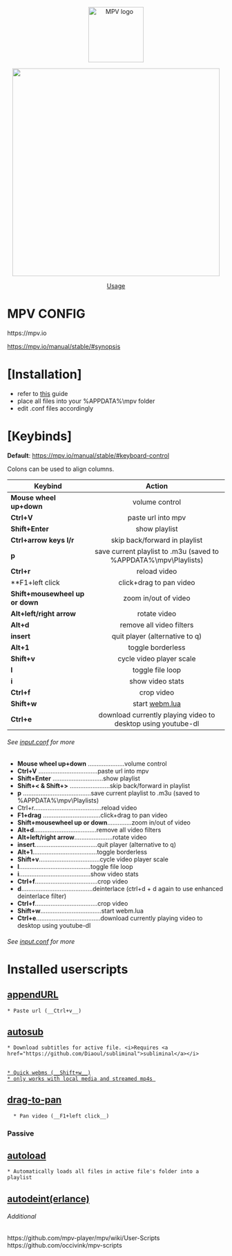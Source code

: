 <p align="center"><img src="http://i.imgur.com/qmxCXRC.png" alt="MPV logo" width="128" height="128"/></p>
<p align="center"><img src="https://i.imgur.com/TpkpA9R.gif" height="480"/></p>
<p align="center"><a href="https://imgur.com/a/ldJ9D">Usage</a></p>
<div class="header">
  <h1>MPV CONFIG</h1>
</div>
https://mpv.io

https://mpv.io/manual/stable/#synopsis

<h1>[Installation]</h1>

* refer to [this](https://github.com/kpganon/Guides/blob/master/mpv%20guide%20v1.3.txt) guide
* place all files into your %APPDATA%\mpv folder
* edit .conf files accordingly

<h1>[Keybinds]</h1>

__Default__: https://mpv.io/manual/stable/#keyboard-control

Colons can be used to align columns.

| Keybind       | Action        |
| ------------- |:-------------:|
| **Mouse wheel up+down**     | volume control |
| **Ctrl+V**      | paste url into mpv      | 
| **Shift+Enter** | show playlist      |
| **Ctrl+arrow keys l/r** | skip back/forward in playlist   |
| **p** | save current playlist to .m3u (saved to %APPDATA%\mpv\Playlists)   |
| **Ctrl+r** | reload video  |
| **F1+left click | click+drag to pan video   |
| **Shift+mousewheel up or down** | zoom in/out of video   |
| **Alt+left/right arrow** | rotate video   |
| **Alt+d** | remove all video filters   |
| **insert** | quit player (alternative to q)   |
| **Alt+1** | toggle borderless   |
| **Shift+v** | cycle video player scale   |
| **l** | toggle file loop   |
| **i** | show video stats   |
| **Ctrl+f** | crop video   |
| **Shift+w** | start <a href="https://github.com/ElegantMonkey/mpv-webm">webm.lua</a>   |
| **Ctrl+e** | download currently playing video to desktop using youtube-dl   |
<h6><i>See <a href="https://github.com/kpganon/MPV/blob/master/input.conf">input.conf</a> for more</i></h6>


* __Mouse wheel up+down__ .....................volume control
* __Ctrl+V__ ..................................paste url into mpv
* __Shift+Enter__ .............................show playlist
* __Shift+< & Shift+>__ .......................skip back/forward in playlist
* __p__ .......................................save current playlist to .m3u (saved to %APPDATA%\mpv\Playlists)
* Ctrl+r.......................................reload video
* __F1+drag__ .................................click+drag to pan video
* __Shift+mousewheel up or down__..............zoom in/out of video
* __Alt+d__....................................remove all video filters
* __Alt+left/right arrow__......................rotate video
* __insert__....................................quit player (alternative to q)
* __Alt+1__.....................................toggle borderless
* __Shift+v__...................................cycle video player scale
* __l__.........................................toggle file loop
* __i__.........................................show video stats
* __Ctrl+f__....................................crop video
* __d__.........................................deinterlace (ctrl+d + d again to use enhanced deinterlace filter)
* __Ctrl+f__....................................crop video
* __Shift+w__...................................start webm.lua
* __Ctrl+e__.....................................download currently playing video to desktop using youtube-dl
<h6><i>See <a href="https://github.com/kpganon/MPV/blob/master/input.conf">input.conf</a> for more</i></h6>

<h1>Installed userscripts</h1>

## <a href="https://github.com/jonniek/mpv-scripts/blob/master/appendURL.lua">appendURL</a>
    * Paste url (__Ctrl+v__)
    
## <a href="https://github.com/Argon-/mpv-config/blob/master/scripts/autosub.lua">autosub</a>
    * Download subtitles for active file. <i>Requires <a href="https://github.com/Diaoul/subliminal">subliminal</a></i>
    
## <a href="https://github.com/ElegantMonkey/mpv-webm">
    * Quick webms (__Shift+w__)
    * only works with local media and streamed mp4s 
  
## <a href="https://github.com/occivink/mpv-scripts/blob/master/drag-to-pan.lua">drag-to-pan</a>
      * Pan video (__F1+left click__)
      
<h3>Passive</h3>

## <a href="https://github.com/mpv-player/mpv/blob/master/TOOLS/lua/autoload.lua">autoload</a>
    * Automatically loads all files in active file's folder into a playlist
    
## <a href="https://github.com/mpv-player/mpv/blob/master/TOOLS/lua/autodeint.lua">autodeint(erlance)</a>

<h6>Additional</h6>
https://github.com/mpv-player/mpv/wiki/User-Scripts
https://github.com/occivink/mpv-scripts
